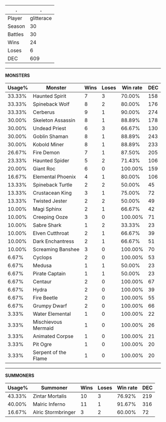 .|.
|-|-
Player|glitterace
Season|30
Battles|30
Wins|24
Loses|6
DEC|609

---
**MONSTERS**

Usage%|Monster|Wins|Loses|Win rate|DEC|
-|-|-|-|-|-|
33.33%|Haunted Spirit|7|3|70.00%|158|
33.33%|Spineback Wolf|8|2|80.00%|176|
33.33%|Cerberus|9|1|90.00%|274|
30.00%|Skeleton Assassin|8|1|88.89%|178|
30.00%|Undead Priest|6|3|66.67%|130|
30.00%|Goblin Shaman|8|1|88.89%|243|
30.00%|Kobold Miner|8|1|88.89%|233|
26.67%|Fire Demon|7|1|87.50%|205|
23.33%|Haunted Spider|5|2|71.43%|106|
20.00%|Giant Roc|6|0|100.00%|159|
16.67%|Elemental Phoenix|4|1|80.00%|106|
13.33%|Spineback Turtle|2|2|50.00%|45|
13.33%|Crustacean King|3|1|75.00%|72|
13.33%|Twisted Jester|2|2|50.00%|49|
10.00%|Magi Sphinx|2|1|66.67%|42|
10.00%|Creeping Ooze|3|0|100.00%|71|
10.00%|Sabre Shark|1|2|33.33%|23|
10.00%|Elven Cutthroat|2|1|66.67%|39|
10.00%|Dark Enchantress|2|1|66.67%|51|
10.00%|Screaming Banshee|3|0|100.00%|70|
6.67%|Cyclops|2|0|100.00%|53|
6.67%|Medusa|1|1|50.00%|23|
6.67%|Pirate Captain|1|1|50.00%|23|
6.67%|Centaur|2|0|100.00%|67|
6.67%|Hydra|2|0|100.00%|39|
6.67%|Fire Beetle|2|0|100.00%|55|
6.67%|Grumpy Dwarf|2|0|100.00%|66|
3.33%|Water Elemental|1|0|100.00%|22|
3.33%|Mischievous Mermaid|1|0|100.00%|26|
3.33%|Animated Corpse|1|0|100.00%|21|
3.33%|Pit Ogre|1|0|100.00%|20|
3.33%|Serpent of the Flame|1|0|100.00%|20|

---
**SUMMONERS**

Usage%|Summoner|Wins|Loses|Win rate|DEC|
-|-|-|-|-|-|
43.33%|Zintar Mortalis|10|3|76.92%|219|
40.00%|Malric Inferno|11|1|91.67%|316|
16.67%|Alric Stormbringer|3|2|60.00%|72|
